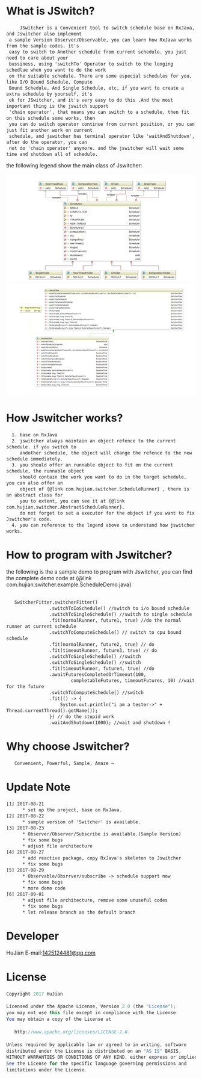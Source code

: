 What is JSwitch?
====================
```
     JSwitcher is a Convenient tool to switch schedule base on RxJava, and Jswitcher also implement 
 a sample Version Observer/Observable, you can learn how RxJava works from the sample codes. it's 
 easy to switch to Another schedule from current schedule. you just need to care about your 
 bussiness, using 'switchTo' Operator to switch to the longing schedlue when you want to do the work
 on the suitable schedule. There are some especial schedules for you, like I/O Bound Schedule, Compute
 Bound Schedule, And Single Schedule, etc, if you want to create a extra schedule by yourself, it's 
 ok for JSwitcher, and it's very easy to do this .And the most important thing is the jswitch support 
 'chain operator', that means you can switch to a schedule, then fit on this schedule some works, then
 you can do switch operator continue from current position, or you can just fit another work on current
 schedule, and jswitcher has terminal operator like 'waitAndShutdown', after do the operator, you can 
 not do 'chain operator' anymore. and the jswitcher will wait some time and shutdown all of schedule. 

```

the following legend show the main class of Jswitcher:

![image](https://github.com/pandening/JSwitcher/blob/facade/src/main/resources/schedule.20170901.png)
![image](https://github.com/pandening/JSwitcher/blob/facade/src/main/resources/switcher.20170901.png)


How Jswitcher works?
=====================

```
  1. base on RxJava
  2. jswitcher always maintain an object refence to the current schedule. if you switch to 
     andother schedule, the object will change the refence to the new schedule immediately.
  3. you should offer an runnable object to fit on the current schedule, the runnable object
     should contain the work you want to do in the target schedule. you can also offer an 
     object of {@link com.hujian.switcher.ScheduleRunner} , there is an abstract class for
     you to extent, you can see it at {@link com.hujian.switcher.AbstractScheduleRunner}. 
     do not forget to set a executor for the object if you want to fix Jswitcher's code.
  4. you can reference to the legend above to understand how jswitcher works.
```

How to program with Jswitcher?
=============================
   the following is the a sample demo to program with Jswitcher, you can find the complete 
demo code at {@link com.hujian.switcher.example.ScheduleDemo.java}

``` 
  
   SwitcherFitter.switcherFitter()
                .switchToIoSchedule() //switch to i/o bound schedule
                .switchToSingleSchedule() //switch to single schedule
                .fit(normalRunner, future1, true) //do the normal runner at current schedule
                .switchToComputeSchedule() // switch to cpu bound schedule
                .fit(normalRunner, future2, true) // do
                .fit(timeoutRunner, future3, true) // do
                .switchToSingleSchedule() //switch
                .switchToSingleSchedule() //switch
                .fit(timeoutRunner, future4, true) //do
                .awaitFuturesCompletedOrTimeout(100,
                        completableFutures, timeoutFutures, 10) //wait for the future
                .switchToComputeSchedule() //switch
                .fit(() -> {
                    System.out.println("i am a tester->" + Thread.currentThread().getName());
                }) // do the stupid work
                .waitAndShutdown(1000); //wait and shutdown !
```

Why choose Jswitcher?
=====================

```
   Convenient, Powerful, Sample, Amaze ~
```

Update Note
====================
```
[1] 2017-08-21
      * set up the project, base on RxJava.
[2] 2017-08-22
      * sample version of 'Switcher' is available. 
[3] 2017-08-23
      * Observer/Observer/Subscribe is available.(Sample Version)
      * fix some bugs
      * adjust file architecture
[4] 2017-08-27
      * add reactive package, copy RxJava's skeleton to Jswitcher
      * fix some bugs
[5] 2017-08-29
      * Observable/Obsrrver/subscribe -> schedule support now
      * fix some bugs
      * more demo code
[6] 2017-09-01
      * adjust file architecture, remove some unuseful codes
      * fix some bugs
      * let release branch as the default branch

```

Developer
===================
HuJian 
E-mail:<1425124481@qq.com>

License
==================

```java
Copyright 2017 HuJian

Licensed under the Apache License, Version 2.0 (the "License");
you may not use this file except in compliance with the License.
You may obtain a copy of the License at

   http://www.apache.org/licenses/LICENSE-2.0

Unless required by applicable law or agreed to in writing, software
distributed under the License is distributed on an "AS IS" BASIS,
WITHOUT WARRANTIES OR CONDITIONS OF ANY KIND, either express or implied.
See the License for the specific language governing permissions and
limitations under the License.
```
